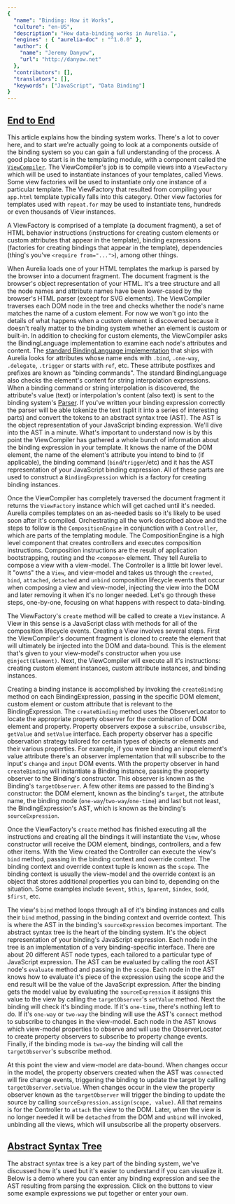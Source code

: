 ```yaml
---
{
  "name": "Binding: How it Works",
  "culture": "en-US",
  "description": "How data-binding works in Aurelia.",
  "engines" : { "aurelia-doc" : "^1.0.0" },
  "author": {
    "name": "Jeremy Danyow",
    "url": "http://danyow.net"
  },
  "contributors": [],
  "translators": [],
  "keywords": ["JavaScript", "Data Binding"]
}
---
```


## [End to End](aurelia-doc://section/1/version/1.0.0)

This article explains how the binding system works. There's a lot to cover here, and to start we're actually going to look at a components outside of the binding system so you can gain a full understanding of the process. A good place to start is in the templating module, with a component called the [`ViewCompiler`](https://github.com/aurelia/templating/blob/master/src/view-compiler.js). The ViewCompiler's job is to compile views into a `ViewFactory` which will be used to instantiate instances of your templates, called Views. Some view factories will be used to instantiate only one instance of a particular template. The ViewFactory that resulted from compiling your `app.html` template typically falls into this category. Other view factories for templates used with `repeat.for` may be used to instantiate tens, hundreds or even thousands of View instances.

A ViewFactory is comprised of a template (a document fragment), a set of HTML behavior instructions (instructions for creating custom elements or custom attributes that appear in the template), binding expressions (factories for creating bindings that appear in the template), dependencies (thing's you've `<require from="...">`), among other things.

When Aurelia loads one of your HTML templates the markup is parsed by the browser into a document fragment. The document fragment is the browser's object representation of your HTML. It's a tree structure and all the node names and attribute names have been lower-cased by the browser's HTML parser (except for SVG elements). The ViewCompiler traverses each DOM node in the tree and checks whether the node's name matches the name of a custom element. For now we won't go into the details of what happens when a custom element is discovered because it doesn't really matter to the binding system whether an element is custom or built-in. In addition to checking for custom elements, the ViewCompiler asks the BindingLanguage implementation to examine each node's attributes and content. The [standard BindingLanguage implementation](https://github.com/aurelia/templating-binding/blob/master/src/binding-language.js) that ships with Aurelia looks for attributes whose name ends with `.bind`, `.one-way`, `.delegate`, `.trigger` or starts with `ref`, etc. These attribute postfixes and prefixes are known as "binding commands". The standard BindingLanguage also checks the element's content for string interpolation expressions. When a binding command or string interpolation is discovered, the attribute's value (text) or interpolation's content (also text) is sent to the binding system's [Parser](https://github.com/aurelia/binding/blob/master/src/parser.js). If you've written your binding expression correctly the parser will be able tokenize the text (split it into a series of interesting parts) and convert the tokens to an abstract syntax tree (AST). The AST is the object representation of your JavaScript binding expression. We'll dive into the AST in a minute. What's important to understand now is by this point the ViewCompiler has gathered a whole bunch of information about the binding expression in your template. It knows the name of the DOM element, the name of the element's attribute you intend to bind to (if applicable), the binding command (`bind`/`trigger`/etc) and it has the AST representation of your JavaScript binding expression. All of these parts are used to construct a `BindingExpression` which is a factory for creating binding instances.

Once the ViewCompiler has completely traversed the document fragment it returns the `ViewFactory` instance which will get cached until it's needed. Aurelia compiles templates on an as-needed basis so it's likely to be used soon after it's compiled. Orchestrating all the work described above and the steps to follow is the `CompositionEngine` in conjunction with a `Controller`, which are parts of the templating module. The CompositionEngine is a high level component that creates controllers and executes composition instructions. Composition instructions are the result of application bootstrapping, routing and the `<compose>` element. They tell Aurelia to compose a view with a view-model. The Controller is a little bit lower level. It "owns" the a `View`, and view-model and takes us through the `created`, `bind`, `attached`, `detached` and `unbind` composition lifecycle events that occur when composing a view and view-model, injecting the view into the DOM and later removing it when it's no longer needed. Let's go through these steps, one-by-one, focusing on what happens with respect to data-binding.

The ViewFactory's `create` method will be called to create a `View` instance. A View in this sense is a JavaScript class with methods for all of the composition lifecycle events. Creating a View involves several steps. First the ViewCompiler's document fragment is cloned to create the element that will ultimately be injected into the DOM and data-bound. This is the element that's given to your view-model's constructor when you use `@inject(Element)`. Next, the ViewCompiler will execute all it's instructions: creating custom element instances, custom attribute instances, and binding instances.

Creating a binding instance is accomplished by invoking the `createBinding` method on each BindingExpression, passing in the specific DOM element, custom element or custom attribute that is relevant to the BindingExpression. The `createBinding` method uses the ObserverLocator to locate the appropriate property observer for the combination of DOM element and property. Property observers expose a `subscribe`, `unsubscribe`, `getValue` and `setValue` interface. Each property observer has a specific observation strategy tailored for certain types of objects or elements and their various properties. For example, if you were binding an input element's value attribute there's an observer implementation that will subscribe to the input's `change` and `input` DOM events. With the property observer in hand `createBinding` will instantiate a Binding instance, passing the property observer to the Binding's constructor. This observer is known as the Binding's `targetObserver`. A few other items are passed to the Binding's constructor: the DOM element, known as the binding's `target`, the attribute name, the binding mode (`one-way`/`two-way`/`one-time`) and last but not least, the BindingExpression's AST, which is known as the binding's `sourceExpression`.

Once the ViewFactory's `create` method has finished executing all the instructions and creating all the bindings it will instantiate the `View`, whose constructor will receive the DOM element, bindings, controllers, and a few other items. With the View created the Controller can execute the view's `bind` method, passing in the binding context and override context. The binding context and override context tuple is known as the `scope`. The binding context is usually the view-model and the override context is an object that stores additional properties you can bind to, depending on the situation. Some examples include `$event`, `$this`, `$parent`, `$index`, `$odd`, `$first`, etc.

The view's `bind` method loops through all of it's binding instances and calls their `bind` method, passing in the binding context and override context. This is where the AST in the binding's `sourceExpression` becomes important. The abstract syntax tree is the heart of the binding system. It's the object representation of your binding's JavaScript expression. Each node in the tree is an implementation of a very binding-specific interface. There are about 20 different AST node types, each tailored to a particular type of JavaScript expression. The AST can be evaluated by calling the root AST node's `evaluate` method and passing in the `scope`. Each node in the AST knows how to evaluate it's piece of the expression using the scope and the end result will be the value of the JavaScript expression. After the binding gets the model value by evaluating the `sourceExpression` it assigns this value to the view by calling the `targetObserver`'s `setValue` method. Next the binding will check it's binding mode. If it's `one-time`, there's nothing left to do. If it's `one-way` or `two-way` the binding will use the AST's `connect` method to subscribe to changes in the view-model. Each node in the AST knows which view-model properties to observe and will use the ObserverLocator to create property observers to subscribe to property change events. Finally, if the binding mode is `two-way` the binding will call the `targetObserver`'s subscribe method.

At this point the view and view-model are data-bound. When changes occur in the model, the property observers created when the AST was `connect`ed will fire change events, triggering the binding to update the target by calling `targetObserver.setValue`. When changes occur in the view the property observer known as the `targetObserver` will trigger the binding to update the source by calling `sourceExpression.assign(scope, value)`. All that remains is for the Controller to `attach` the view to the DOM. Later, when the view is no longer needed it will be `detached` from the DOM and `unbind` will invoked, unbinding all the views, which will unsubscribe all the property observers.

## [Abstract Syntax Tree](aurelia-doc://section/2/version/1.0.0)

The abstract syntax tree is a key part of the binding system, we've discussed how it's used but it's easier to understand if you can visualize it. Below is a demo where you can enter any binding expression and see the AST resulting from parsing the expression. Click on the buttons to view some example expressions we put together or enter your own.

<au-demo heading="AST Demo">
  <source-code src="example/binding-how-it-works/ast/app.js"></source-code>
</au-demo>
